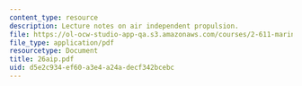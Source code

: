 ```yaml
---
content_type: resource
description: Lecture notes on air independent propulsion.
file: https://ol-ocw-studio-app-qa.s3.amazonaws.com/courses/2-611-marine-power-and-propulsion-fall-2006/d5e2c934ef60a3e4a24adecf342bcebc_26aip.pdf
file_type: application/pdf
resourcetype: Document
title: 26aip.pdf
uid: d5e2c934-ef60-a3e4-a24a-decf342bcebc
---
```

